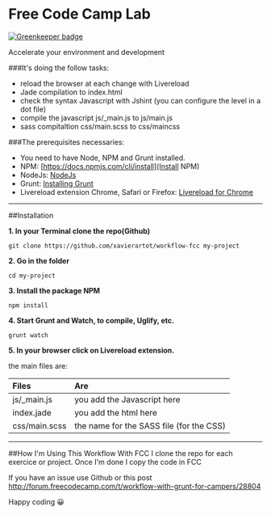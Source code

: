 # Free Code Camp Lab

[![Greenkeeper badge](https://badges.greenkeeper.io/xavierartot/twitchtv-fcc.svg)](https://greenkeeper.io/)

Accelerate your environment and development

###It's doing the follow tasks:
- reload the browser at each change with Livereload
- Jade compilation to index.html
- check the syntax Javascript with Jshint (you can configure the level in a dot file)
- compile the javascript js/_main.js to js/main.js
- sass compitaltion css/main.scss to css/maincss

###The prerequisites necessaries:
- You need to have Node, NPM and Grunt installed.
- NPM: [https://docs.npmjs.com/cli/install](Install NPM)
- NodeJs: [NodeJs](https://nodejs.org/en/download/)
- Grunt: [Installing Grunt](http://gruntjs.com/installing-grunt)
- Livereload extension Chrome, Safari or Firefox: [Livereload for Chrome](https://chrome.google.com/webstore/detail/livereload/jnihajbhpnppcggbcgedagnkighmdlei?hl=en1)


---


##Installation

**1. In your Terminal clone the repo(Github)**

`git clone https://github.com/xavierartot/workflow-fcc my-project`

**2. Go in the folder**

`cd my-project`

**3. Install the package NPM**

`npm install`

**4. Start Grunt and Watch, to compile, Uglify, etc.**

`grunt watch`

**5. In your browser click on Livereload extension.**

the main files are:

| Files         | Are                                        |
| :------------ |:-------------------------------------------|
| js/_main.js   | you add the Javascript here                |
| index.jade    | you add the html here                      | 
| css/main.scss | the name for the SASS file (for the CSS)   | 

---
##How I'm Using This Workflow With FCC
I clone the repo for each exercice or project.
Once I'm done I copy the code in FCC

If you have an issue use Github or this post http://forum.freecodecamp.com/t/workflow-with-grunt-for-campers/28804

Happy coding :grinning:
